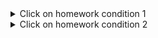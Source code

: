 <details>
<summary>Click on homework condition 1</summary>

## Postman HW 1:
______
+Создать запросы в Postman:
Protocol: http IP: 162.55.220.72 Port: 5005
✅EP_1\
Method: GET\
EndPoint: /get_method\
request url params:\
name: str\
age: int\
***response:***\
[  
   “Str”,\
   “Str”\
]
_______
✅EP_2\
Method: POST\
EndPoint: /user_info_3\
request form data:\
name: str\
age: int\
salary: int\

***response:***\
{'name': name,\
'age': age,\
'salary': salary,\
'family': {'children': [['Alex', 24], ['Kate', 12]],\
'u_salary_1_5_year': salary * 4}}\
______
✅EP_3\
Method: GET\
EndPoint: /object_info_1\
request url params:\ name: str\
age: int\
weight: int\

***response:***\
{'name': name,\
'age': age,\
'daily_food': weight * 0.012,\
'daily_sleep': weight * 2.5}\
_____
✅EP_4\
Method: GET\
EndPoint: /object_info_2\
request url params:\ name: str\
age: int\
salary: int\

***response:***\
{'start_qa_salary': salary,\
'qa_salary_after_6_months': salary * 2,\
'qa_salary_after_12_months': salary * 2.7,\
'qa_salary_after_1.5_year': salary * 3.3,\
'qa_salary_after_3.5_years': salary * 3.8,\
'person': {'u_name': [user_name, salary, age],\
'u_age': age,\
'u_salary_5_years': salary * 4.2} 
}
___
✅EP_5\
Method: GET\
EndPoint: /object_info_3\
request url params:\
name: str\
age: int\
salary: int\

***response:***\
{'name': name,\
'age': age,\
'salary': salary,\
'family': {'children': [['Alex', 24], ['Kate', 12]],\
'pets': {'cat':{'name':'Sunny',\
'age': 3},\
'dog':{'name':'Luky',\
'age': 4}},\
'u_salary_1_5_year': salary * 4} }\
____
✅EP_6\
Method: GET\
EndPoint: /object_info_4\
request url params:\ name: str\
age: int\
salary: int\

***response:***\
{'name': name,\
'age': int(age),\
'salary': [salary, str(salary * 2), str(salary * 3)]}\
____
✅EP_7\
Method: POST\
EndPoint: /user_info_2\
request form data:\
name: str\
age: int\
salary: int\

***response:***\
{'start_qa_salary': salary,\
'qa_salary_after_6_months': salary * 2,\
'qa_salary_after_12_months': salary * 2.7,\
'qa_salary_after_1.5_year': salary * 3.3,\
'qa_salary_after_3.5_years': salary * 3.8,\
'person': {'u_name': [user_name, salary, age],\
'u_age': age,\
'u_salary_5_years': salary * 4.2} }\
</details>


<details>
<summary>Click on homework condition 2</summary>

## Postman HW 2:
___________
+ ✅EP_1\first 
http://162.55.220.72:5005/first
1. Отправить запрос.
2. Статус код 200
3. Проверить, что в body приходит правильный string.

✅EP_2\user_info_3  
http://162.55.220.72:5005/user_info_3
1. Отправить запрос.
2. Статус код 200
3. Спарсить response body в json.
4. Проверить, что name в ответе равно name s request (name вбить руками.)
5. Проверить, что age в ответе равно age s request (age вбить руками.)
6. Проверить, что salary в ответе равно salary s request (salary вбить руками.)
7. Спарсить request.
8. Проверить, что name в ответе равно name s request (name забрать из request.)
9. Проверить, что age в ответе равно age s request (age забрать из request.)
10. Проверить, что salary в ответе равно salary s request (salary забрать из request.)
11. Вывести в консоль параметр family из response.
12. Проверить что u_salary_1_5_year в ответе равно salary*4 (salary забрать из request)

✅EP_3\object_info_3
http://162.55.220.72:5005/object_info_3
1. Отправить запрос.
2. Статус код 200
3. Спарсить response body в json.
4. Спарсить request.
5. Проверить, что name в ответе равно name s request (name забрать из request.)
6. Проверить, что age в ответе равно age s request (age забрать из request.)
7. Проверить, что salary в ответе равно salary s request (salary забрать из request.)
8. Вывести в консоль параметр family из response.
9. Проверить, что у параметра dog есть параметры name.
10. Проверить, что у параметра dog есть параметры age.
11. Проверить, что параметр name имеет значение Luky.
12. Проверить, что параметр age имеет значение 4.

✅EP_4\object_info_4
http://162.55.220.72:5005/object_info_4
1. Отправить запрос.
2. Статус код 200
3. Спарсить response body в json.
4. Спарсить request.
5. Проверить, что name в ответе равно name s request (name забрать из request.)
6. Проверить, что age в ответе равно age из request (age забрать из request.)
7. Вывести в консоль параметр salary из request.
8. Вывести в консоль параметр salary из response.
9. Вывести в консоль 0-й элемент параметра salary из response.
10. Вывести в консоль 1-й элемент параметра salary параметр salary из response.
11. Вывести в консоль 2-й элемент параметра salary параметр salary из response.
12. Проверить, что 0-й элемент параметра salary равен salary из request (salary забрать из request.)
13. Проверить, что 1-й элемент параметра salary равен salary*2 из request (salary забрать из request.)
14. Проверить, что 2-й элемент параметра salary равен salary*3 из request (salary забрать из request.)
15. Создать в окружении переменную name
16. Создать в окружении переменную age
17. Создать в окружении переменную salary
18. Передать в окружение переменную name
19. Передать в окружение переменную age
20. Передать в окружение переменную salary
21. Написать цикл который выведет в консоль по порядку элементы списка из параметра salary.

✅EP_5\user_info_2
http://162.55.220.72:5005/user_info_2
1. Вставить параметр salary из окружения в request
2. Вставить параметр age из окружения в age
3. Вставить параметр name из окружения в name
4. Отправить запрос.
5. Статус код 200
6. Спарсить response body в json.
7. Спарсить request.
8. Проверить, что json response имеет параметр start_qa_salary
9. Проверить, что json response имеет параметр qa_salary_after_6_months
10. Проверить, что json response имеет параметр qa_salary_after_12_months
11. Проверить, что json response имеет параметр qa_salary_after_1.5_year
12. Проверить, что json response имеет параметр qa_salary_after_3.5_years
13. Проверить, что json response имеет параметр person
14. Проверить, что параметр start_qa_salary равен salary из request (salary забрать из request.)
15. Проверить, что параметр qa_salary_after_6_months равен salary*2 из request (salary забрать из request.)
16. Проверить, что параметр qa_salary_after_12_months равен salary*2.7 из request (salary забрать из request.)
17. Проверить, что параметр qa_salary_after_1.5_year равен salary*3.3 из request (salary забрать из request.)
18. Проверить, что параметр qa_salary_after_3.5_years равен salary*3.8 из request (salary забрать из request.)
19. Проверить, что в параметре person, 1-й элемент из u_name равен salary из request (salary забрать из request.)
20. Проверить, что что параметр u_age равен age из request (age забрать из request.)
21. Проверить, что параметр u_salary_5_years равен salary*4.2 из request (salary забрать из request.)
22. ***Написать цикл который выведет в консоль по порядку элементы списка из параметра person.  
 </details>
 
   
